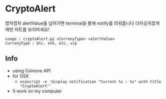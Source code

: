 # CryptoAlert
영차영차
alertValue를 넘어가면 terminal을 통해 notify를 띄워줍니다
더이상귀찮게 매번 차트를 보지마세요!
```
usage : cryptoAlert.py <CurrenyType> <alertValue>
CurrenyType : btc, eth, etc, xrp
```
## Info
 - using Coinone API
 - for OSX
    - ```osascript -e 'display notification "Current %s : %s" with title "CryptoAlert"'```
 - It work on my computer
